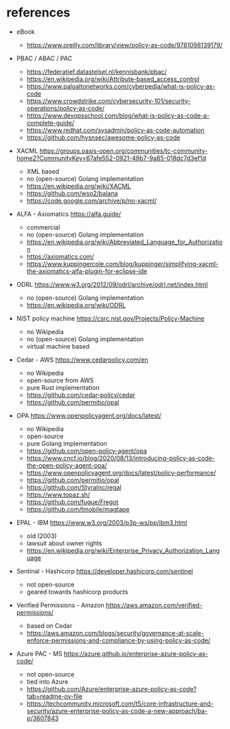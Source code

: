 # references

- eBook
  - https://www.oreilly.com/library/view/policy-as-code/9781098139179/


- PBAC / ABAC / PAC
  - https://federatief.datastelsel.nl/kennisbank/pbac/
  - https://en.wikipedia.org/wiki/Attribute-based_access_control
  - https://www.paloaltonetworks.com/cyberpedia/what-is-policy-as-code
  - https://www.crowdstrike.com/cybersecurity-101/security-operations/policy-as-code/
  - https://www.devopsschool.com/blog/what-is-policy-as-code-a-complete-guide/
  - https://www.redhat.com/sysadmin/policy-as-code-automation
  - https://github.com/hysnsec/awesome-policy-as-code


- XACML <https://groups.oasis-open.org/communities/tc-community-home2?CommunityKey=67afe552-0921-49b7-9a85-018dc7d3ef1d>
  - XML based
  - no (open-source) Golang implementation
  - https://en.wikipedia.org/wiki/XACML
  - https://github.com/wso2/balana
  - https://code.google.com/archive/p/no-xacml/


- ALFA - Axiomatics <https://alfa.guide/>
  - commercial
  - no (open-source) Golang implementation
  - https://en.wikipedia.org/wiki/Abbreviated_Language_for_Authorization
  - https://axiomatics.com/
  - https://www.kuppingercole.com/blog/kuppinger/simplifying-xacml-the-axiomatics-alfa-plugin-for-eclipse-ide


- ODRL <https://www.w3.org/2012/09/odrl/archive/odrl.net/index.html>
  - no (open-source) Golang implementation
  - https://en.wikipedia.org/wiki/ODRL


- NIST policy machine <https://csrc.nist.gov/Projects/Policy-Machine>
  - no Wikipedia
  - no (open-source) Golang implementation
  - virtual machine based


- Cedar - AWS <https://www.cedarpolicy.com/en>
  - no Wikipedia
  - open-source from AWS
  - pure Rust implementation
  - https://github.com/cedar-policy/cedar
  - https://github.com/permitio/opal


- OPA <https://www.openpolicyagent.org/docs/latest/>
  - no Wikipedia
  - open-source
  - pure Golang implementation
  - https://github.com/open-policy-agent/opa
  - https://www.cncf.io/blog/2020/08/13/introducing-policy-as-code-the-open-policy-agent-opa/
  - https://www.openpolicyagent.org/docs/latest/policy-performance/
  - https://github.com/permitio/opal
  - https://github.com/StyraInc/regal
  - https://www.topaz.sh/
  - https://github.com/fugue/Fregot
  - https://github.com/tmobile/magtape


- EPAL - IBM <https://www.w3.org/2003/p3p-ws/pp/ibm3.html>
  - old (2003)
  - lawsuit about owner rights
  - https://en.wikipedia.org/wiki/Enterprise_Privacy_Authorization_Language


- Sentinal - Hashicorp <https://developer.hashicorp.com/sentinel>
  - not open-source
  - geared towards hashicorp products


- Verified Permissions - Amazon <https://aws.amazon.com/verified-permissions/>
  - based on Cedar 
  - https://aws.amazon.com/blogs/security/governance-at-scale-enforce-permissions-and-compliance-by-using-policy-as-code/


- Azure PAC - MS <https://azure.github.io/enterprise-azure-policy-as-code/>
  - not open-source
  - tied into Azure
  - https://github.com/Azure/enterprise-azure-policy-as-code?tab=readme-ov-file
  - https://techcommunity.microsoft.com/t5/core-infrastructure-and-security/azure-enterprise-policy-as-code-a-new-approach/ba-p/3607843
